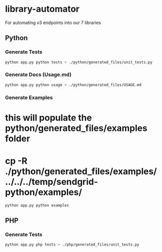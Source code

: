 # library-automator
For automating v3 endpoints into our 7 libraries

## Python

### Generate Tests

```bash
python app.py python tests > ./python/generated_files/unit_tests.py
```

### Generate Docs (Usage.md)

```bash
python app.py python usage > ./python/generated_files/USAGE.md
```

### Generate Examples

# this will populate the python/generated_files/examples folder
# cp -R ./python/generated_files/examples/ ../../../temp/sendgrid-python/examples/
```bash
python app.py python examples
```

## PHP

### Generate Tests

```bash
python app.py php tests > ./php/generated_files/unit_tests.py
```